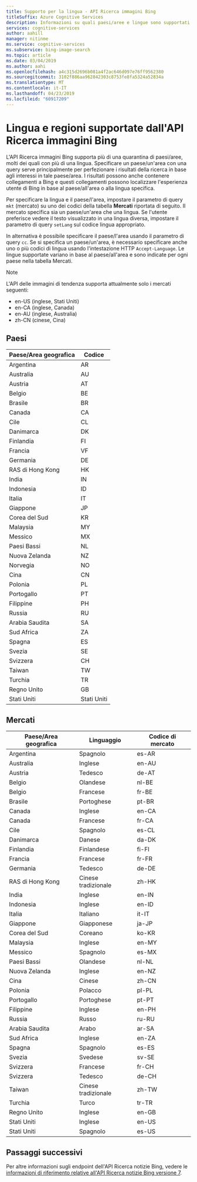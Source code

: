 ```yaml
---
title: Supporto per la lingua - API Ricerca immagini Bing
titleSuffix: Azure Cognitive Services
description: Informazioni su quali paesi/aree e lingue sono supportati dall'API Ricerca immagini Bing.
services: cognitive-services
author: aahill
manager: nitinme
ms.service: cognitive-services
ms.subservice: bing-image-search
ms.topic: article
ms.date: 03/04/2019
ms.author: aahi
ms.openlocfilehash: a4c315d2696b081a4f2ac646d097e76ff9562380
ms.sourcegitcommit: 3102f886aa962842303c8753fe8fa5324a52834a
ms.translationtype: MT
ms.contentlocale: it-IT
ms.lasthandoff: 04/23/2019
ms.locfileid: "60917209"
---
```

# <a name="language-and-region-support-for-the-bing-image-search-api"></a>Lingua e regioni supportate dall'API Ricerca immagini Bing

L'API Ricerca immagini Bing supporta più di una quarantina di paesi/aree, molti dei quali con più di una lingua. Specificare un paese/un'area con una query serve principalmente per perfezionare i risultati della ricerca in base agli interessi in tale paese/area. I risultati possono anche contenere collegamenti a Bing e questi collegamenti possono localizzare l'esperienza utente di Bing in base al paese/all'area o alla lingua specifica.

Per specificare la lingua e il paese/l'area, impostare il parametro di query `mkt` (mercato) su uno dei codici della tabella **Mercati** riportata di seguito. Il mercato specifica sia un paese/un'area che una lingua. Se l'utente preferisce vedere il testo visualizzato in una lingua diversa, impostare il parametro di query `setLang` sul codice lingua appropriato.

In alternativa è possibile specificare il paese/l'area usando il parametro di query `cc`. Se si specifica un paese/un'area, è necessario specificare anche uno o più codici di lingua usando l'intestazione HTTP `Accept-Language`. Le lingue supportate variano in base al paese/all'area e sono indicate per ogni paese nella tabella Mercati.

> [!NOTE]
> L'API delle immagini di tendenza supporta attualmente solo i mercati seguenti:
> - en-US (inglese, Stati Uniti)
> - en-CA (inglese, Canada)
> - en-AU (inglese, Australia)
> - zh-CN (cinese, Cina)

## <a name="countries"></a>Paesi

|Paese/Area geografica|Codice|
|-------|----|
|Argentina|AR|
|Australia|AU|
|Austria|AT|
|Belgio|BE|
|Brasile|BR|
|Canada|CA|
|Cile|CL|
|Danimarca|DK|
|Finlandia|FI|
|Francia|VF|
|Germania|DE|
|RAS di Hong Kong|HK|
|India|IN|
|Indonesia|ID|
|Italia|IT|
|Giappone|JP|
|Corea del Sud|KR|
|Malaysia|MY|
|Messico|MX|
|Paesi Bassi|NL|
|Nuova Zelanda|NZ|
|Norvegia|NO|
|Cina|CN|
|Polonia|PL|
|Portogallo|PT|
|Filippine|PH|
|Russia|RU|
|Arabia Saudita|SA|
|Sud Africa|ZA|
|Spagna|ES|
|Svezia|SE|
|Svizzera|CH|
|Taiwan|TW|
|Turchia|TR|
|Regno Unito|GB|
|Stati Uniti|Stati Uniti|


## <a name="markets"></a>Mercati

|Paese/Area geografica|Linguaggio|Codice di mercato|
|-------|--------|-----------|
|Argentina|Spagnolo|es-AR|
|Australia|Inglese|en-AU|
|Austria|Tedesco|de-AT|
|Belgio|Olandese|nl-BE|
|Belgio|Francese|fr-BE|
|Brasile|Portoghese|pt-BR|
|Canada|Inglese|en-CA|
|Canada|Francese|fr-CA|
|Cile|Spagnolo|es-CL|
|Danimarca|Danese|da-DK|
|Finlandia|Finlandese|fi-FI|
|Francia|Francese|fr-FR|
|Germania|Tedesco|de-DE|
|RAS di Hong Kong|Cinese tradizionale|zh-HK|
|India|Inglese|en-IN|
|Indonesia|Inglese|en-ID|
|Italia|Italiano|it-IT|
|Giappone|Giapponese|ja-JP|
|Corea del Sud|Coreano|ko-KR|
|Malaysia|Inglese|en-MY|
|Messico|Spagnolo|es-MX|
|Paesi Bassi|Olandese|nl-NL|
|Nuova Zelanda|Inglese|en-NZ|
|Cina|Cinese|zh-CN|
|Polonia|Polacco|pl-PL|
|Portogallo|Portoghese|pt-PT|
|Filippine|Inglese|en-PH|
|Russia|Russo|ru-RU|
|Arabia Saudita|Arabo|ar-SA|
|Sud Africa|Inglese|en-ZA|
|Spagna|Spagnolo|es-ES|
|Svezia|Svedese|sv-SE|
|Svizzera|Francese|fr-CH|
|Svizzera|Tedesco|de-CH|
|Taiwan|Cinese tradizionale|zh-TW|
|Turchia|Turco|tr-TR|
|Regno Unito|Inglese|en-GB|
|Stati Uniti|Inglese|en-US|
|Stati Uniti|Spagnolo|es-US|

## <a name="next-steps"></a>Passaggi successivi
Per altre informazioni sugli endpoint dell'API Ricerca notizie Bing, vedere le [informazioni di riferimento relative all'API Ricerca notizie Bing versione 7](https://docs.microsoft.com/rest/api/cognitiveservices/bing-images-api-v7-reference).
